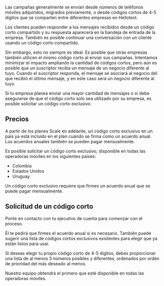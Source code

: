 Las campañas generalmente se envían desde números de teléfonos móviles adquiridos, migrados previamente, o desde códigos cortos de 4-5 dígitos que se comparten entre diferentes empresas en Hellotext.

Los clientes pueden responder a los mensajes recibidos desde un código corto compartido y su respuesta aparecerá en la bandeja de entrada de la empresa. También es posible continuar una conversación con un cliente usando un código corto compartido.

Sin embargo, esto no siempre es ideal. Es posible que otras empresas también utilicen el mismo código corto al enviar sus campañas. Intentamos minimizar el impacto ampliando la cantidad de códigos cortos, pero aún es posible que un suscriptor reciba un mensaje de un negocio diferente al tuyo. Cuando el suscriptor responda, el mensaje se asociará al negocio del que recibió el último mensaje, y en este caso será un negocio diferente al tuyo.

Si tu empresa planea enviar una mayor cantidad de mensajes o si debe asegurarse de que el código corto solo sea utilizado por su empresa, es posible solicitar un código corto exclusivo.

## Precios

A partir de los planes Scale en adelante, un código corto exclusivo en un país ya está incluido en el plan cuando se firma como un acuerdo anual. Los acuerdos anuales también se pueden pagar mensualmente.

Es posible solicitar un código corto exclusivo, disponible en todas las operadoras móviles en los siguientes países:

* Colombia
* Estados Unidos
* Uruguay

Un código corto exclusivo requiere que firmes un acuerdo anual que se puede pagar mensualmente.

## Solicitud de un código corto

Ponte en contacto con tu ejecutivo de cuenta para comenzar con el proceso.

Él te pedirá que firmes el acuerdo anual si es necesario. También puede sugerir una lista de códigos cortos exclusivos existentes para elegir que ya están listos para usar.

Si deseas elegir tu propio código corto de 4-5 dígitos, debes proporcionar una lista de al menos 3 números posibles y diferentes, ordenados por orden de prioridad del más deseado al menos.

Nuestro equipo obtendrá el primero que esté disponible en todas las operadoras móviles.